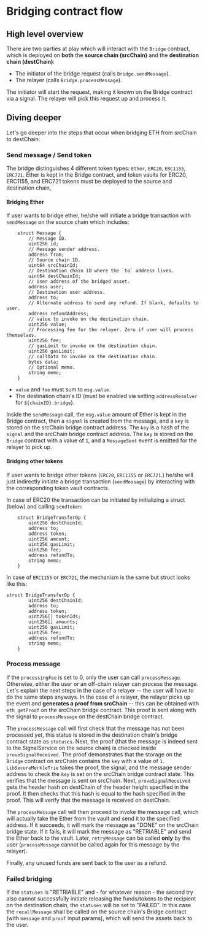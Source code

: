 # Bridging contract flow

## High level overview

There are two parties at play which will interact with the `Bridge` contract, which is deployed on **both** the **source chain (srcChain)** and the **destination chain (destChain)**:

- The initiator of the bridge request (calls `Bridge.sendMessage`).
- The relayer (calls `Bridge.processMessage`).

The initiator will start the request, making it known on the Bridge contract via a signal. The relayer will pick this request up and process it.

## Diving deeper

Let's go deeper into the steps that occur when bridging ETH from srcChain to destChain:

### Send message / Send token

The bridge distinguishes 4 different token types: `Ether`, `ERC20`, `ERC1155`, `ERC721`. Ether is kept in the Bridge contract, and token vaults for ERC20, ERC1155, and ERC721 tokens must be deployed to the source and destination chain,

#### Bridging Ether

If user wants to bridge ether, he/she will initiate a bridge transaction with `sendMessage` on the source chain which includes:

```
    struct Message {
        // Message ID.
        uint256 id;
        // Message sender address.
        address from;
        // Source chain ID.
        uint64 srcChainId;
        // Destination chain ID where the `to` address lives.
        uint64 destChainId;
        // User address of the bridged asset.
        address user;
        // Destination user address.
        address to;
        // Alternate address to send any refund. If blank, defaults to user.
        address refundAddress;
        // value to invoke on the destination chain.
        uint256 value;
        // Processing fee for the relayer. Zero if user will process themselves.
        uint256 fee;
        // gasLimit to invoke on the destination chain.
        uint256 gasLimit;
        // callData to invoke on the destination chain.
        bytes data;
        // Optional memo.
        string memo;
    }
```

- `value` and `fee` must sum to `msg.value`.
- The destination chain's ID (must be enabled via setting `addressResolver` for `${chainID}.bridge`).

Inside the `sendMessage` call, the `msg.value` amount of Ether is kept in the Bridge contract, then a `signal` is created from the message, and a `key` is stored on the srcChain bridge contract address. The `key` is a hash of the `signal` and the srcChain bridge contract address. The `key` is stored on the `Bridge` contract with a value of `1`, and a `MessageSent` event is emitted for the relayer to pick up.

#### Bridging other tokens

If user wants to bridge other tokens (`ERC20`, `ERC1155` or `ERC721`.) he/she will just indirectly initiate a bridge transaction (`sendMessage`) by interacting with the corresponding token vault contracts.

In case of ERC20 the transaction can be initiated by initializing a struct (below) and calling `sendToken`:

```
    struct BridgeTransferOp {
        uint256 destChainId;
        address to;
        address token;
        uint256 amount;
        uint256 gasLimit;
        uint256 fee;
        address refundTo;
        string memo;
    }
```

In case of `ERC1155` or `ERC721`, the mechanism is the same but struct looks like this:

```
struct BridgeTransferOp {
        uint256 destChainId;
        address to;
        address token;
        uint256[] tokenIds;
        uint256[] amounts;
        uint256 gasLimit;
        uint256 fee;
        address refundTo;
        string memo;
    }
```

### Process message

If the `processingFee` is set to 0, only the user can call `processMessage`. Otherwise, either the user or an off-chain relayer can process the message. Let's explain the next steps in the case of a relayer -- the user will have to do the same steps anyways. In the case of a relayer, the relayer picks up the event and **generates a proof from srcChain** -- this can be obtained with `eth_getProof` on the srcChain bridge contract. This proof is sent along with the signal to `processMessage` on the destChain bridge contract.

The `processMessage` call will first check that the message has not been processed yet, this status is stored in the destination chain's bridge contract state as `statuses`. Next, the proof (that the message is indeed sent to the SignalService on the source chain) is checked inside `proveSignalReceived`. The proof demonstrates that the storage on the `Bridge` contract on srcChain contains the `key` with a value of `1`. `LibSecureMerkleTrie` takes the proof, the signal, and the message sender address to check the `key` is set on the srcChain bridge contract state. This verifies that the message is sent on srcChain. Next, `proveSignalReceived` gets the header hash on destChain of the header height specified in the proof. It then checks that this hash is equal to the hash specified in the proof. This will verify that the message is received on destChain.

The `processMessage` call will then proceed to invoke the message call, which will actually take the Ether from the vault and send it to the specified address. If it succeeds, it will mark the message as "DONE" on the srcChain bridge state. If it fails, it will mark the message as "RETRIABLE" and send the Ether back to the vault. Later, `retryMessage` can be called **only** by the user (`processMessage` cannot be called again for this message by the relayer).

Finally, any unused funds are sent back to the user as a refund.

### Failed bridging

If the `statuses` is "RETRIABLE" and - for whatever reason - the second try also cannot successfully initiate releasing the funds/tokens to the recipient on the destination chain, the `statuses` will be set to "FAILED". In this case the `recallMessage` shall be called on the source chain's Bridge contract (with `message` and `proof` input params), which will send the assets back to the user.
